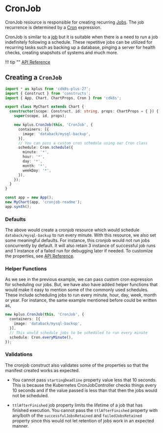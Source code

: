 # CronJob

CronJob resource is responsible for creating recurring [Jobs](https://kubernetes.io/docs/concepts/workloads/controllers/job/). The job recurrence is determined by a [Cron](https://github.com/cdk8s-team/cdk8s-core/blob/2.x/src/cron.ts) expression.

CronJob is similar to a [job](https://cdk8s.io/docs/latest/plus/job/) but it is suitable when there is a need to run a job indefinitely following a schedule. These repetitive jobs can be utilized for recurring tasks such as backing up a database, pinging a server for health checks, creating snapshots of systems and much more.

!!! tip ""
     [API Reference](../../reference/cdk8s-plus-27/typescript.md#cronjob)

## Creating a `CronJob`

```typescript
import * as kplus from 'cdk8s-plus-27';
import { Construct } from 'constructs';
import { App, Chart, ChartProps, Cron } from 'cdk8s';

export class MyChart extends Chart {
  constructor(scope: Construct, id: string, props: ChartProps = { }) {
    super(scope, id, props);

    new kplus.CronJob(this, 'CronJob', {
      containers: [{
        image: 'databack/mysql-backup',
      }],
      // You can pass a custom cron schedule using our Cron class
      schedule: Cron.schedule({
        minute: '*',
        hour: '*',
        day: '*',
        month: '*',
        weekDay: '*',
      }),
    });
  }
}

const app = new App();
new MyChart(app, 'cronjob-readme');
app.synth();

```

### Defaults

The above would create a cronjob resource which would schedule `databack/mysql-backup` to run every minute. With this resource, we also set some meaningful defaults. For instance, this cronjob would not run jobs concurrently by default. It will also retain 3 instance of successful job runs and 1 instance of a failed run for debugging later if needed. To customize the properties, see [API Reference](../../reference/cdk8s-plus-27/typescript.md#cronjob).

### Helper Functions

As we see in the previous example, we can pass custom cron expression for scheduling our jobs. But, we have also have added helper functions that would make it easy to mention some of the commonly used schedules. These include scheduling jobs to run every minute, hour, day, week, month or year. For instance, the same example mentioned before could be written as,

```typescript
new kplus.CronJob(this, 'CronJob', {
  containers: [{
    image: 'databack/mysql-backup',
  }],
  // This would schedule jobs to be scheduled to run every minute
  schedule: Cron.everyMinute(),
});
```

### Validations

The cronjob construct also validates some of the properties so that the manifest created works as expected.

* You cannot pass `startingDeadline` property value less that 10 seconds. This is because the Kubernetes CronJobController checks things every 10 seconds and if the value passed is less than that then the jobs would not be scheduled.

* `ttlAfterFinished` job property limits the lifetime of a job that has finished execution. You cannot pass the `ttlAfterFinished` property with any/both of the `successfulJobsRetained` and `failedJobsRetained` property since this would not let retention of jobs work in an expected manner.
